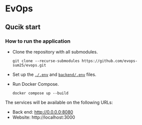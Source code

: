 # EvOps

## Qucik start

### How to run the application

- Clone the repository with all submodules.

  ```shell
  git clone --recurse-submodules https://github.com/evops-sum25/evops.git
  ```

- Set up the [`./.env`](/.env.example) and
  [`backend/.env`](/backend/.env.example) files.

- Run Docker Compose.

  ```shell
  docker compose up --build
  ```

The services will be available on the following URLs:

- Back end: http://0.0.0.0:8080
- Website: http://localhost:3000
